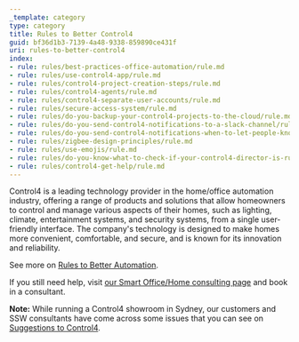 ```yaml
---
_template: category
type: category
title: Rules to Better Control4
guid: bf36d1b3-7139-4a48-9338-859890ce431f
uri: rules-to-better-control4
index:
- rule: rules/best-practices-office-automation/rule.md
- rule: rules/use-control4-app/rule.md
- rule: rules/control4-project-creation-steps/rule.md
- rule: rules/control4-agents/rule.md
- rule: rules/control4-separate-user-accounts/rule.md
- rule: rules/secure-access-system/rule.md
- rule: rules/do-you-backup-your-control4-projects-to-the-cloud/rule.md
- rule: rules/do-you-send-control4-notifications-to-a-slack-channel/rule.md
- rule: rules/do-you-send-control4-notifications-when-to-let-people-know-when-an-alarm-is-triggered/rule.md
- rule: rules/zigbee-design-principles/rule.md
- rule: rules/use-emojis/rule.md
- rule: rules/do-you-know-what-to-check-if-your-control4-director-is-running-slowly/rule.md
- rule: rules/control4-get-help/rule.md
---
```


Control4 is a leading technology provider in the home/office automation industry, offering a range of products and solutions that allow homeowners to control and manage various aspects of their homes, such as lighting, climate, entertainment systems, and security systems, from a single user-friendly interface. The company's technology is designed to make homes more convenient, comfortable, and secure, and is known for its innovation and reliability.

See more on [Rules to Better Automation](/rules-to-better-automation).

If you still need help, visit [our Smart Office/Home consulting page](https://www.ssw.com.au/ssw/Consulting/Smart-Office-and-Smart-Home.aspx) and book in a consultant.

**Note:** While running a Control4 showroom in Sydney, our customers and SSW consultants have come across some issues that you can see on [Suggestions to Control4](https://bettersoftwaresuggestions.com/category/control4).
